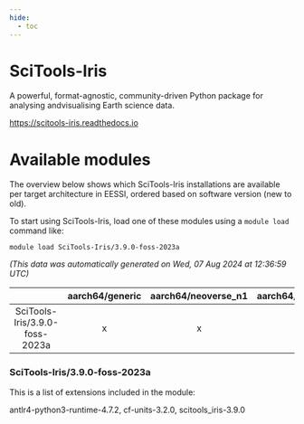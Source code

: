 ```yaml
---
hide:
  - toc
---
```


SciTools-Iris
=============


A powerful, format-agnostic, community-driven Python package for analysing andvisualising Earth science data.

https://scitools-iris.readthedocs.io
# Available modules


The overview below shows which SciTools-Iris installations are available per target architecture in EESSI, ordered based on software version (new to old).

To start using SciTools-Iris, load one of these modules using a `module load` command like:

```shell
module load SciTools-Iris/3.9.0-foss-2023a
```

*(This data was automatically generated on Wed, 07 Aug 2024 at 12:36:59 UTC)*  

| |aarch64/generic|aarch64/neoverse_n1|aarch64/neoverse_v1|x86_64/generic|x86_64/amd/zen2|x86_64/amd/zen3|x86_64/amd/zen4|x86_64/intel/haswell|x86_64/intel/skylake_avx512|
| :---: | :---: | :---: | :---: | :---: | :---: | :---: | :---: | :---: | :---: |
|SciTools-Iris/3.9.0-foss-2023a|x|x|x|x|x|x|x|x|x|


### SciTools-Iris/3.9.0-foss-2023a

This is a list of extensions included in the module:

antlr4-python3-runtime-4.7.2, cf-units-3.2.0, scitools_iris-3.9.0
